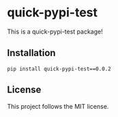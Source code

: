# quick-pypi-test

This is a quick-pypi-test package!

## Installation
```pip
pip install quick-pypi-test==0.0.2
```

## License
This project follows the MIT license.
